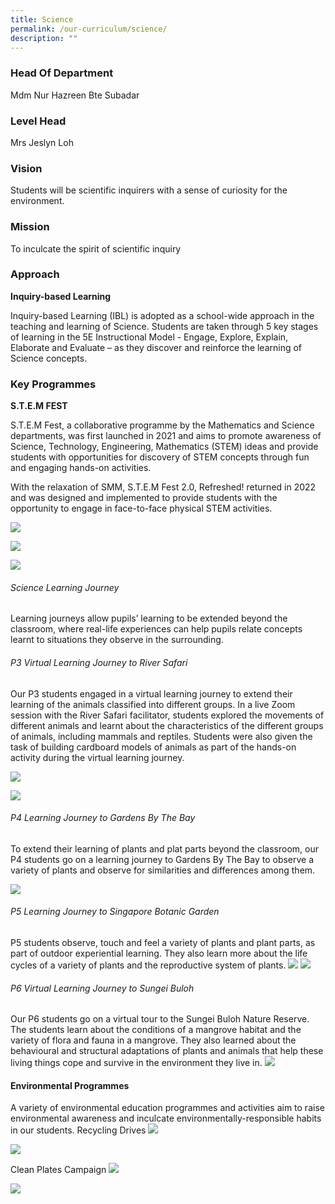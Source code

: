 ```yaml
---
title: Science
permalink: /our-curriculum/science/
description: ""
---
```

### Head Of Department  
Mdm Nur Hazreen Bte Subadar  

### Level Head
Mrs Jeslyn Loh

### Vision
Students will be scientific inquirers with a sense of curiosity for the environment.

### Mission
To inculcate the spirit of scientific inquiry

### Approach
**Inquiry-based Learning**

Inquiry-based Learning (IBL) is adopted as a school-wide approach in the teaching and learning of Science. Students are taken through 5 key stages of learning in the 5E Instructional Model - Engage, Explore, Explain, Elaborate and Evaluate – as they discover and reinforce the learning of Science concepts. 
  
### Key Programmes
**S.T.E.M FEST**

S.T.E.M Fest, a collaborative programme by the Mathematics and Science departments, was first launched in 2021 and aims to promote awareness of Science, Technology, Engineering, Mathematics (STEM) ideas and provide students with opportunities for discovery of STEM concepts through fun and engaging hands-on activities.   

With the relaxation of SMM, S.T.E.M Fest 2.0, Refreshed! returned in 2022 and was designed and implemented to provide students with the opportunity to engage in face-to-face physical STEM activities. 

![](/images/2023%20Sci/Picture1.jpg)

![](/images/2023%20Sci/Picture2.jpg)

![](/images/2023%20Sci/Picture3.jpg)
###### Science Learning Journey

Learning journeys allow pupils’ learning to be extended beyond the classroom, where real-life experiences can help pupils relate concepts learnt to situations they observe in the surrounding.

###### P3 Virtual Learning Journey to River Safari

Our P3 students engaged in a virtual learning journey to extend their learning of the animals classified into different groups. 
In a live Zoom session with the River Safari facilitator, students explored the movements of different animals and learnt about the characteristics of the different groups of animals, including mammals and reptiles. Students were also given the task of building cardboard models of animals as part of the hands-on activity during the virtual learning journey.

![](/images/2023%20Sci/Picture4.jpg)

![](/images/2023%20Sci/Picture5.jpg)
###### P4 Learning Journey to Gardens By The Bay
To extend their learning of plants and plat parts beyond the classroom, our P4 students go on a learning journey to Gardens By The Bay to observe a variety of plants and observe for similarities and differences among them.

![](/images/2023%20Sci/Picture6.jpg)
###### P5 Learning Journey to Singapore Botanic Garden

P5 students observe, touch and feel a variety of plants and plant parts, as part of outdoor experiential learning. They also learn more about the life cycles of a variety of plants and the reproductive system of plants. 
![](/images/2023%20Sci/Picture8.jpg)
![](/images/2023%20Sci/Picture9.jpg)
###### P6 Virtual Learning Journey to Sungei Buloh

Our P6 students go on a virtual tour to the Sungei Buloh Nature Reserve. The students learn about the conditions of a mangrove habitat and the variety of flora and fauna in a mangrove. They also learned about the behavioural and structural adaptations of plants and animals that help these living things cope and survive in the environment they live in. 
![](/images/2023%20Sci/Picture10.jpg)
#### Environmental Programmes
A variety of environmental education programmes and activities aim to raise environmental awareness and inculcate environmentally-responsible habits in our students.
Recycling Drives
![](/images/2023%20Sci/Picture11.jpg)

![](/images/2023%20Sci/Picture12.jpg)

Clean Plates Campaign
![](/images/2023%20Sci/Picture13.jpg)

![](/images/2023%20Sci/Picture14.jpg)
